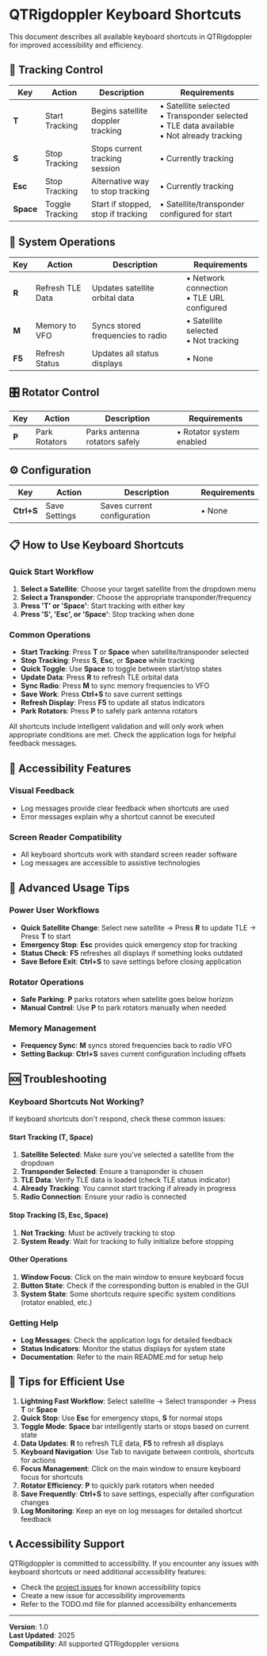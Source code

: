 # QTRigdoppler Keyboard Shortcuts

This document describes all available keyboard shortcuts in QTRigdoppler for improved accessibility and efficiency.

## 🚀 Tracking Control

| Key | Action | Description | Requirements |
|-----|--------|-------------|--------------|
| **T** | Start Tracking | Begins satellite doppler tracking | • Satellite selected<br>• Transponder selected<br>• TLE data available<br>• Not already tracking |
| **S** | Stop Tracking | Stops current tracking session | • Currently tracking |
| **Esc** | Stop Tracking | Alternative way to stop tracking | • Currently tracking |
| **Space** | Toggle Tracking | Start if stopped, stop if tracking | • Satellite/transponder configured for start |

## 📡 System Operations

| Key | Action | Description | Requirements |
|-----|--------|-------------|--------------|
| **R** | Refresh TLE Data | Updates satellite orbital data | • Network connection<br>• TLE URL configured |
| **M** | Memory to VFO | Syncs stored frequencies to radio | • Satellite selected<br>• Not tracking |
| **F5** | Refresh Status | Updates all status displays | • None |

## 🎛️ Rotator Control

| Key | Action | Description | Requirements |
|-----|--------|-------------|--------------|
| **P** | Park Rotators | Parks antenna rotators safely | • Rotator system enabled |

## ⚙️ Configuration

| Key | Action | Description | Requirements |
|-----|--------|-------------|--------------|
| **Ctrl+S** | Save Settings | Saves current configuration | • None |

## 📋 How to Use Keyboard Shortcuts

### Quick Start Workflow

1. **Select a Satellite**: Choose your target satellite from the dropdown menu
2. **Select a Transponder**: Choose the appropriate transponder/frequency
3. **Press 'T' or 'Space'**: Start tracking with either key
4. **Press 'S', 'Esc', or 'Space'**: Stop tracking when done

### Common Operations

- **Start Tracking**: Press **T** or **Space** when satellite/transponder selected
- **Stop Tracking**: Press **S**, **Esc**, or **Space** while tracking
- **Quick Toggle**: Use **Space** to toggle between start/stop states
- **Update Data**: Press **R** to refresh TLE orbital data
- **Sync Radio**: Press **M** to sync memory frequencies to VFO
- **Save Work**: Press **Ctrl+S** to save current settings
- **Refresh Display**: Press **F5** to update all status indicators
- **Park Rotators**: Press **P** to safely park antenna rotators

All shortcuts include intelligent validation and will only work when appropriate conditions are met. Check the application logs for helpful feedback messages.

## 🔧 Accessibility Features

### Visual Feedback
- Log messages provide clear feedback when shortcuts are used
- Error messages explain why a shortcut cannot be executed

### Screen Reader Compatibility
- All keyboard shortcuts work with standard screen reader software
- Log messages are accessible to assistive technologies

## 🌟 Advanced Usage Tips

### Power User Workflows

- **Quick Satellite Change**: Select new satellite → Press **R** to update TLE → Press **T** to start
- **Emergency Stop**: **Esc** provides quick emergency stop for tracking
- **Status Check**: **F5** refreshes all displays if something looks outdated
- **Save Before Exit**: **Ctrl+S** to save settings before closing application

### Rotator Operations

- **Safe Parking**: **P** parks rotators when satellite goes below horizon
- **Manual Control**: Use **P** to park rotators manually when needed

### Memory Management

- **Frequency Sync**: **M** syncs stored frequencies back to radio VFO
- **Setting Backup**: **Ctrl+S** saves current configuration including offsets

## 🆘 Troubleshooting

### Keyboard Shortcuts Not Working?

If keyboard shortcuts don't respond, check these common issues:

#### Start Tracking (T, Space)
1. **Satellite Selected**: Make sure you've selected a satellite from the dropdown
2. **Transponder Selected**: Ensure a transponder is chosen
3. **TLE Data**: Verify TLE data is loaded (check TLE status indicator)
4. **Already Tracking**: You cannot start tracking if already in progress
5. **Radio Connection**: Ensure your radio is connected

#### Stop Tracking (S, Esc, Space)
1. **Not Tracking**: Must be actively tracking to stop
2. **System Ready**: Wait for tracking to fully initialize before stopping

#### Other Operations
1. **Window Focus**: Click on the main window to ensure keyboard focus
2. **Button State**: Check if the corresponding button is enabled in the GUI
3. **System State**: Some shortcuts require specific system conditions (rotator enabled, etc.)

### Getting Help

- **Log Messages**: Check the application logs for detailed feedback
- **Status Indicators**: Monitor the status displays for system state
- **Documentation**: Refer to the main README.md for setup help

## 🌟 Tips for Efficient Use

1. **Lightning Fast Workflow**: Select satellite → Select transponder → Press **T** or **Space**
2. **Quick Stop**: Use **Esc** for emergency stops, **S** for normal stops
3. **Toggle Mode**: **Space** bar intelligently starts or stops based on current state
4. **Data Updates**: **R** to refresh TLE data, **F5** to refresh all displays
5. **Keyboard Navigation**: Use Tab to navigate between controls, shortcuts for actions
6. **Focus Management**: Click on the main window to ensure keyboard focus for shortcuts
7. **Rotator Efficiency**: **P** to quickly park rotators when needed
8. **Save Frequently**: **Ctrl+S** to save settings, especially after configuration changes
9. **Log Monitoring**: Keep an eye on log messages for detailed shortcut feedback

## 📞 Accessibility Support

QTRigdoppler is committed to accessibility. If you encounter any issues with keyboard shortcuts or need additional accessibility features:

- Check the [project issues](https://github.com/magicbug/QTrigdoppler/issues) for known accessibility topics
- Create a new issue for accessibility improvements
- Refer to the TODO.md file for planned accessibility enhancements

---

**Version**: 1.0  
**Last Updated**: 2025  
**Compatibility**: All supported QTRigdoppler versions 